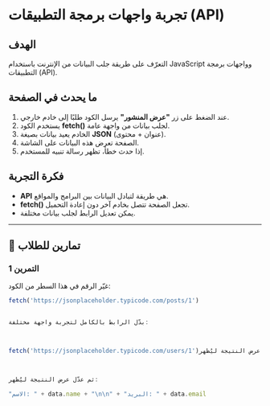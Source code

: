 #  تجربة واجهات برمجة التطبيقات (API)

## الهدف
التعرّف على طريقة جلب البيانات من الإنترنت باستخدام JavaScript وواجهات برمجة التطبيقات (API).

## ما يحدث في الصفحة
1. عند الضغط على زر **"عرض المنشور"** يرسل الكود طلبًا إلى خادم خارجي.  
2. يستخدم الكود **fetch()** لجلب بيانات من واجهة عامة.  
3. الخادم يعيد بيانات بصيغة **JSON** (عنوان + محتوى).  
4. الصفحة تعرض هذه البيانات على الشاشة.  
5. إذا حدث خطأ، تظهر رسالة تنبيه للمستخدم.

## فكرة التجربة
- **API** هي طريقة لتبادل البيانات بين البرامج والمواقع.  
- **fetch()** تجعل الصفحة تتصل بخادم آخر دون إعادة التحميل.  
- يمكن تعديل الرابط لجلب بيانات مختلفة.

---

## 🧠 تمارين للطلاب

### التمرين 1
غيّر الرقم في هذا السطر من الكود:
```javascript
fetch('https://jsonplaceholder.typicode.com/posts/1')


بدّل الرابط بالكامل لتجربة واجهة مختلفة:



fetch('https://jsonplaceholder.typicode.com/users/1')ثم عدّل عرض النتيجة ليُظهر:



ثم عدّل عرض النتيجة ليُظهر:

"الاسم: " + data.name + "\n\n" + "البريد: " + data.email
